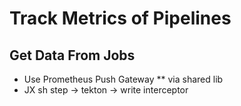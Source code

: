 # Track Metrics of Pipelines

## Get Data From Jobs

* Use Prometheus Push Gateway
** via shared lib
* JX sh step -> tekton -> write interceptor
